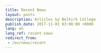 ```yaml
---
title: Recent News
layout: posts
description: Articles by Belkirk College
publish_date: 2017-11-01 03:00:00 +0000
lang: en
lang_ref: recent-news
redirect_from:
 - /en/news/recent
---
```

